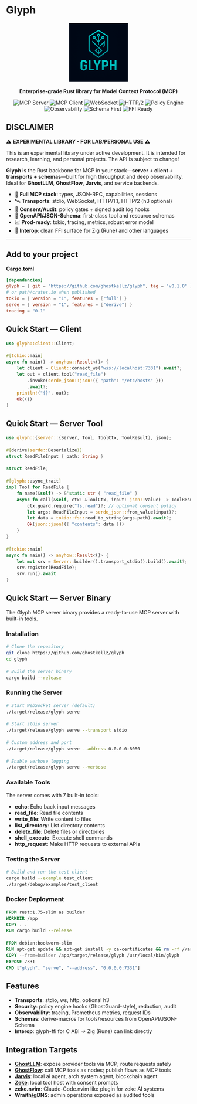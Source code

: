# Glyph

<div align="center">
  <img src="assets/glyph-logo.png" alt="Glyph Logo" width="160" height="160">

  **Enterprise-grade Rust library for Model Context Protocol (MCP)**

  ![MCP Server](https://img.shields.io/badge/MCP-Server-blue)
  ![MCP Client](https://img.shields.io/badge/MCP-Client-green)
  ![WebSocket](https://img.shields.io/badge/Transport-WebSocket-orange)
  ![HTTP/2](https://img.shields.io/badge/Transport-HTTP%2F2-orange)
  ![Policy Engine](https://img.shields.io/badge/Security-Policy%20Engine-red)
  ![Observability](https://img.shields.io/badge/Monitoring-Tracing%20%2B%20Metrics-purple)
  ![Schema First](https://img.shields.io/badge/API-Schema%20First-yellow)
  ![FFI Ready](https://img.shields.io/badge/Interop-FFI%20Ready-lightgrey)
</div>

## DISCLAIMER

⚠️ **EXPERIMENTAL LIBRARY - FOR LAB/PERSONAL USE** ⚠️

This is an experimental library under active development. It is intended for research, learning, and personal projects. The API is subject to change!

**Glyph** is the Rust backbone for MCP in your stack—**server + client + transports + schemas**—built for high throughput and deep observability. Ideal for **GhostLLM**, **GhostFlow**, **Jarvis**, and service backends.

- 🧠 **Full MCP stack**: types, JSON-RPC, capabilities, sessions
- 🛰️ **Transports**: stdio, WebSocket, HTTP/1.1, HTTP/2 (h3 optional)
- 🔐 **Consent/Audit**: policy gates + signed audit log hooks
- 📜 **OpenAPI/JSON-Schema**: first-class tool and resource schemas
- 📈 **Prod-ready**: tokio, tracing, metrics, robust error model
- 🔗 **Interop**: clean FFI surface for Zig (Rune) and other languages

---

## Add to your project

**Cargo.toml**
```toml
[dependencies]
glyph = { git = "https://github.com/ghostkellz/glyph", tag = "v0.1.0" }
# or path/crates.io when published
tokio = { version = "1", features = ["full"] }
serde = { version = "1", features = ["derive"] }
tracing = "0.1"
```

## Quick Start — Client

```rust
use glyph::client::Client;

#[tokio::main]
async fn main() -> anyhow::Result<()> {
    let client = Client::connect_ws("wss://localhost:7331").await?;
    let out = client.tool("read_file")
        .invoke(serde_json::json!({ "path": "/etc/hosts" }))
        .await?;
    println!("{}", out);
    Ok(())
}
```

## Quick Start — Server Tool

```rust
use glyph::{server::{Server, Tool, ToolCtx, ToolResult}, json};

#[derive(serde::Deserialize)]
struct ReadFileInput { path: String }

struct ReadFile;

#[glyph::async_trait]
impl Tool for ReadFile {
    fn name(&self) -> &'static str { "read_file" }
    async fn call(&self, ctx: &ToolCtx, input: json::Value) -> ToolResult<json::Value> {
        ctx.guard.require("fs.read")?; // optional consent policy
        let args: ReadFileInput = serde_json::from_value(input)?;
        let data = tokio::fs::read_to_string(args.path).await?;
        Ok(json::json!({ "contents": data }))
    }
}

#[tokio::main]
async fn main() -> anyhow::Result<()> {
    let mut srv = Server::builder().transport_stdio().build().await?;
    srv.register(ReadFile);
    srv.run().await
}
```

## Quick Start — Server Binary

The Glyph MCP server binary provides a ready-to-use MCP server with built-in tools.

### Installation

```bash
# Clone the repository
git clone https://github.com/ghostkellz/glyph
cd glyph

# Build the server binary
cargo build --release
```

### Running the Server

```bash
# Start WebSocket server (default)
./target/release/glyph serve

# Start stdio server
./target/release/glyph serve --transport stdio

# Custom address and port
./target/release/glyph serve --address 0.0.0.0:8080

# Enable verbose logging
./target/release/glyph serve --verbose
```

### Available Tools

The server comes with 7 built-in tools:

- **echo**: Echo back input messages
- **read_file**: Read file contents
- **write_file**: Write content to files
- **list_directory**: List directory contents
- **delete_file**: Delete files or directories
- **shell_execute**: Execute shell commands
- **http_request**: Make HTTP requests to external APIs

### Testing the Server

```bash
# Build and run the test client
cargo build --example test_client
./target/debug/examples/test_client
```

### Docker Deployment

```dockerfile
FROM rust:1.75-slim as builder
WORKDIR /app
COPY . .
RUN cargo build --release

FROM debian:bookworm-slim
RUN apt-get update && apt-get install -y ca-certificates && rm -rf /var/lib/apt/lists/*
COPY --from=builder /app/target/release/glyph /usr/local/bin/glyph
EXPOSE 7331
CMD ["glyph", "serve", "--address", "0.0.0.0:7331"]
```

## Features

- **Transports**: stdio, ws, http, optional h3
- **Security**: policy engine hooks (GhostGuard-style), redaction, audit
- **Observability**: tracing, Prometheus metrics, request IDs
- **Schemas**: derive-macros for tools/resources from OpenAPI/JSON-Schema
- **Interop**: glyph-ffi for C ABI → Zig (Rune) can link directly

## Integration Targets

- **[GhostLLM](https://github.com/ghostkellz/ghostllm)**: expose provider tools via MCP; route requests safely
- **[GhostFlow](https://github.com/ghostkellz/ghostflow)**: call MCP tools as nodes; publish flows as MCP tools
- **[Jarvis](https://github.com/ghostkellz/jarvis)**: local ai agent, arch system agent, blockchain agent
- **[Zeke](https://github.com/ghostkellz/zeke)**: local tool host with consent prompts
- **zeke.nvim**: Claude-Code.nvim like plugin for zeke AI systems
- **Wraith/gDNS**: admin operations exposed as audited tools

